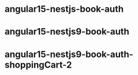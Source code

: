 # angular15-nestjs-book-auth
# angular15-nestjs9-book-auth
# angular15-nestjs9-book-auth-shoppingCart-2
